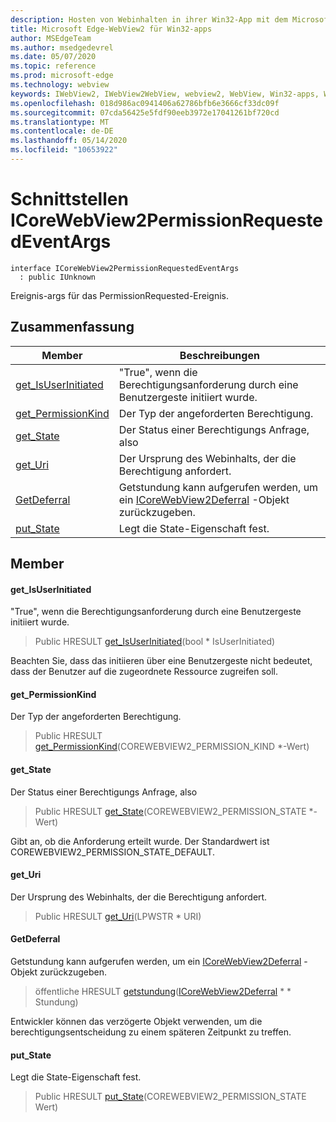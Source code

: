```yaml
---
description: Hosten von Webinhalten in ihrer Win32-App mit dem Microsoft Edge WebView2-Steuerelement
title: Microsoft Edge-WebView2 für Win32-apps
author: MSEdgeTeam
ms.author: msedgedevrel
ms.date: 05/07/2020
ms.topic: reference
ms.prod: microsoft-edge
ms.technology: webview
keywords: IWebView2, IWebView2WebView, webview2, WebView, Win32-apps, Win32, Edge, ICoreWebView2, ICoreWebView2Controller, Browser-Steuerelement, Edge-HTML
ms.openlocfilehash: 018d986ac0941406a62786bfb6e3666cf33dc09f
ms.sourcegitcommit: 07cda56425e5fdf90eeb3972e17041261bf720cd
ms.translationtype: MT
ms.contentlocale: de-DE
ms.lasthandoff: 05/14/2020
ms.locfileid: "10653922"
---
```

# Schnittstellen ICoreWebView2PermissionRequestedEventArgs 

```
interface ICoreWebView2PermissionRequestedEventArgs
  : public IUnknown
```

Ereignis-args für das PermissionRequested-Ereignis.

## Zusammenfassung

 Member                        | Beschreibungen
--------------------------------|---------------------------------------------
[get_IsUserInitiated](#get_isuserinitiated) | "True", wenn die Berechtigungsanforderung durch eine Benutzergeste initiiert wurde.
[get_PermissionKind](#get_permissionkind) | Der Typ der angeforderten Berechtigung.
[get_State](#get_state) | Der Status einer Berechtigungs Anfrage, also
[get_Uri](#get_uri) | Der Ursprung des Webinhalts, der die Berechtigung anfordert.
[GetDeferral](#getdeferral) | Getstundung kann aufgerufen werden, um ein [ICoreWebView2Deferral](icorewebview2deferral.md) -Objekt zurückzugeben.
[put_State](#put_state) | Legt die State-Eigenschaft fest.

## Member

#### get_IsUserInitiated 

"True", wenn die Berechtigungsanforderung durch eine Benutzergeste initiiert wurde.

> Public HRESULT [get_IsUserInitiated](#get_isuserinitiated)(bool * IsUserInitiated)

Beachten Sie, dass das initiieren über eine Benutzergeste nicht bedeutet, dass der Benutzer auf die zugeordnete Ressource zugreifen soll.

#### get_PermissionKind 

Der Typ der angeforderten Berechtigung.

> Public HRESULT [get_PermissionKind](#get_permissionkind)(COREWEBVIEW2_PERMISSION_KIND *-Wert)

#### get_State 

Der Status einer Berechtigungs Anfrage, also

> Public HRESULT [get_State](#get_state)(COREWEBVIEW2_PERMISSION_STATE *-Wert)

Gibt an, ob die Anforderung erteilt wurde. Der Standardwert ist COREWEBVIEW2_PERMISSION_STATE_DEFAULT.

#### get_Uri 

Der Ursprung des Webinhalts, der die Berechtigung anfordert.

> Public HRESULT [get_Uri](#get_uri)(LPWSTR * URI)

#### GetDeferral 

Getstundung kann aufgerufen werden, um ein [ICoreWebView2Deferral](icorewebview2deferral.md) -Objekt zurückzugeben.

> öffentliche HRESULT [getstundung](#getdeferral)([ICoreWebView2Deferral](icorewebview2deferral.md) * * Stundung)

Entwickler können das verzögerte Objekt verwenden, um die berechtigungsentscheidung zu einem späteren Zeitpunkt zu treffen.

#### put_State 

Legt die State-Eigenschaft fest.

> Public HRESULT [put_State](#put_state)(COREWEBVIEW2_PERMISSION_STATE Wert)

